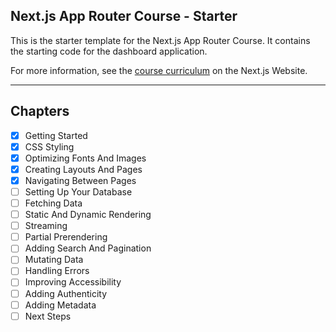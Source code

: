 ## Next.js App Router Course - Starter

This is the starter template for the Next.js App Router Course. It contains the starting code for the dashboard application.

For more information, see the [course curriculum](https://nextjs.org/learn) on the Next.js Website.

---

## Chapters

- [x] Getting Started
- [x] CSS Styling
- [x] Optimizing Fonts And Images
- [x] Creating Layouts And Pages
- [x] Navigating Between Pages
- [ ] Setting Up Your Database
- [ ] Fetching Data
- [ ] Static And Dynamic Rendering
- [ ] Streaming
- [ ] Partial Prerendering
- [ ] Adding Search And Pagination
- [ ] Mutating Data
- [ ] Handling Errors
- [ ] Improving Accessibility
- [ ] Adding Authenticity
- [ ] Adding Metadata
- [ ] Next Steps
